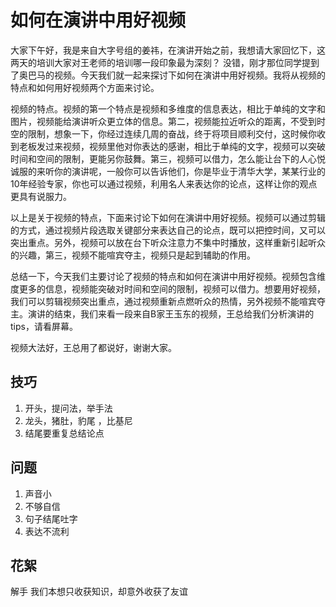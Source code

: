 # 如何在演讲中用好视频

大家下午好，我是来自大字号组的姜祎，在演讲开始之前，我想请大家回忆下，这两天的培训大家对王老师的培训哪一段印象最为深刻？
没错，刚才那位同学提到了奥巴马的视频。今天我们就一起来探讨下如何在演讲中用好视频。我将从视频的特点和如何用好视频两个方面来讨论。

视频的特点。视频的第一个特点是视频和多维度的信息表达，相比于单纯的文字和图片，视频能给演讲听众更立体的信息。第二，视频能拉近听众的距离，不受到时空的限制，想象一下，你经过连续几周的奋战，终于将项目顺利交付，这时候你收到老板发过来视频，视频里他对你表达的感谢，相比于单纯的文字，视频可以突破时间和空间的限制，更能另你鼓舞。第三，视频可以借力，怎么能让台下的人心悦诚服的来听你的演讲呢，一般你可以告诉他们，你是毕业于清华大学，某某行业的10年经验专家，你也可以通过视频，利用名人来表达你的论点，这样让你的观点更具有说服力。

以上是关于视频的特点，下面来讨论下如何在演讲中用好视频。视频可以通过剪辑的方式，通过视频片段选取关键部分来表达自己的论点，既可以把控时间，又可以突出重点。另外，视频可以放在台下听众注意力不集中时播放，这样重新引起听众的兴趣，第三，视频不能喧宾夺主，视频只是起到辅助的作用。

总结一下，今天我们主要讨论了视频的特点和如何在演讲中用好视频。视频包含维度更多的信息，视频能突破对时间和空间的限制，视频可以借力。想要用好视频，我们可以剪辑视频突出重点，通过视频重新点燃听众的热情，另外视频不能喧宾夺主。演讲的结束，我们来看一段来自B家王玉东的视频，王总给我们分析演讲的tips，请看屏幕。

视频大法好，王总用了都说好，谢谢大家。


## 技巧
1. 开头，提问法，举手法
2. 龙头，猪肚，豹尾 ，比基尼
3. 结尾要重复总结论点


## 问题
1. 声音小
2. 不够自信
3. 句子结尾吐字
4. 表达不流利

## 花絮
解手
我们本想只收获知识，却意外收获了友谊